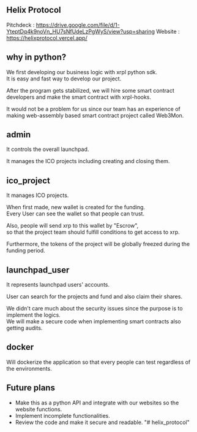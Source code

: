 ## Helix Protocol
Pitchdeck : https://drive.google.com/file/d/1-YteptDq4k9noVn_HU7sNfUdeLzPgWyS/view?usp=sharing
Website : https://helixprotocol.vercel.app/

## why in python?

We first developing our business logic with xrpl python sdk.  
It is easy and fast way to develop our project.

After the program gets stabilized, we will hire some smart contract developers and make the smart contract with xrpl-hooks.

It would not be a problem for us since our team has an experience of making web-assembly based smart contract project called Web3Mon.

## admin

It controls the overall launchpad.

It manages the ICO projects including creating and closing them.

## ico_project

It manages ICO projects.

When first made, new wallet is created for the funding.  
Every User can see the wallet so that people can trust.

Also, people will send xrp to this wallet by "Escrow",  
so that the project team should fulfill conditions to get access to xrp.

Furthermore, the tokens of the project will be globally freezed during the funding period.

## launchpad_user

It represents launchpad users' accounts.

User can search for the projects and fund and also claim their shares.

We didn't care much about the security issues since the purpose is to implement the logics.  
We will make a secure code when implementing smart contracts also getting audits.

## docker

Will dockerize the application so that every people can test regardless of the environments.

## Future plans

-   Make this as a python API and integrate with our websites so the website functions.
-   Implement incomplete functionalities.
-   Review the code and make it secure and readable.
"# helix_protocol" 
